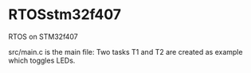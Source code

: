 # RTOSstm32f407
RTOS on STM32f407

src/main.c is the main file: 
Two tasks T1 and T2 are created as example which toggles LEDs.

